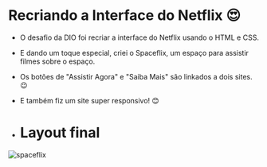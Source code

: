 # Recriando a Interface do Netflix :heart_eyes:
 - O desafio da DIO foi recriar a interface do Netflix usando o HTML e CSS.
 - E dando um toque especial, criei o Spaceflix, um espaço para assistir filmes sobre o espaço.
 - Os botões de "Assistir Agora" e "Saiba Mais" são linkados a dois sites. :wink:
 - E também fiz um site super responsivo! :blush:
 
 - # Layout final
![spaceflix](https://user-images.githubusercontent.com/66480371/139543225-f110702b-a931-4eb5-a623-588bd2080cc1.PNG)
